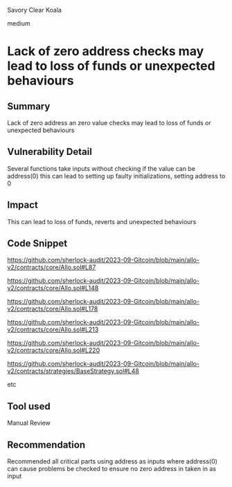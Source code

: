 Savory Clear Koala

medium

# Lack of zero address checks may lead to loss of funds or unexpected behaviours
## Summary
Lack of zero address an zero value checks may lead to loss of funds or unexpected behaviours 

## Vulnerability Detail
Several functions take inputs without checking if the value can be address(0) this can lead to setting up faulty initializations, setting address to 0 

## Impact
This can lead to loss of funds, reverts and unexpected behaviours 

## Code Snippet
https://github.com/sherlock-audit/2023-09-Gitcoin/blob/main/allo-v2/contracts/core/Allo.sol#L87

https://github.com/sherlock-audit/2023-09-Gitcoin/blob/main/allo-v2/contracts/core/Allo.sol#L148

https://github.com/sherlock-audit/2023-09-Gitcoin/blob/main/allo-v2/contracts/core/Allo.sol#L178

https://github.com/sherlock-audit/2023-09-Gitcoin/blob/main/allo-v2/contracts/core/Allo.sol#L213

https://github.com/sherlock-audit/2023-09-Gitcoin/blob/main/allo-v2/contracts/core/Allo.sol#L220

https://github.com/sherlock-audit/2023-09-Gitcoin/blob/main/allo-v2/contracts/strategies/BaseStrategy.sol#L48

etc 

## Tool used
Manual Review

## Recommendation
Recommended all critical parts using address as inputs where address(0) can cause problems be checked to ensure no zero address in taken in as input 
